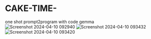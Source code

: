 # CAKE-TIME-
one shot prompt2program with code gemma
![Screenshot 2024-04-10 092940](https://github.com/sovos15/CAKE-TIME-/assets/30919290/8e3fe31c-307b-4bec-9bae-5a04462580e9)
![Screenshot 2024-04-10 093432](https://github.com/sovos15/CAKE-TIME-/assets/30919290/28b8f465-0498-4711-9688-4ccf9f459246)
![Screenshot 2024-04-10 093420](https://github.com/sovos15/CAKE-TIME-/assets/30919290/e24aa3c0-76f4-48d4-89f6-4760a2496858)
